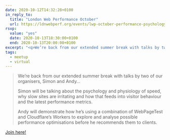 ```yaml
---
date: 2020-10-12T14:32:28+0100
in_reply_to:
  title: "London Web Performance October"
  url: https://ldnwebperf.org/events/lwp-october-performance-psychology-and-optimisation-experiments/
rsvp:
  value: "yes"
  date: 2020-10-13T18:30:00+0100
  end: 2020-10-13T20:00:00+0100
excerpt: "<q>We’re back from our extended summer break with talks by two of our organisers, Simon and Andy</q>"
tags:
  - meetup
  - virtual
---
```


> We’re back from our extended summer break with talks by two of our organisers, Simon and Andy…
>
> Simon will be talking about the psychology and physiology of speed, why slow sites are irritating and how that feeds into visitor behaviour and the latest performance metrics.
>
> Andy will demonstrate how he’s using a combination of WebPageTest and Cloudflare’s Workers to explore and analyse possible performance optimisations before he recommends them to clients.

[Join here!](https://fastly.zoom.us/j/260574155)
